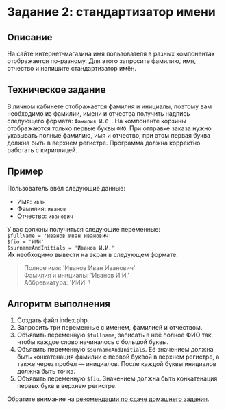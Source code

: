 # Задание 2: стандартизатор имени

## Описание
На сайте интернет-магазина имя пользователя в разных компонентах отображается по-разному.
Для этого запросите фамилию, имя, отчество и напишите стандартизатор имён.

## Техническое задание
В личном кабинете отображается фамилия и инициалы, поэтому вам необходимо из фамилии, имени и отчества получить надпись следующего формата: `Фамилия И.О.`.
На компоненте корзины отображаются только первые буквы `ФИО`.
При отправке заказа нужно указывать полные фамилию, имя и отчество, при этом первая буква должна быть в верхнем регистре.
Программа должна корректно работать с кириллицей.

## Пример
Пользователь ввёл следующие данные:
- Имя: `иван`
- Фамилия: `иванов`
- Отчество: `иванович`

У вас должны получиться следующие переменные: \
`$fullName = 'Иванов Иван Иванович'`\
`$fio = 'ИИИ'`\
`$surnameAndInitials = 'Иванов И.И.'`\
Их необходимо вывести на экран в следующем формате:
> Полное имя: 'Иванов Иван Иванович' \
> Фамилия и инициалы: 'Иванов И.И.' \
> Аббревиатура: 'ИИИ' \


## Алгоритм выполнения
1. Создать файл index.php.
1. Запросить три переменные с именем, фамилией и отчеством. 
1. Объявить переменную `$fullname`, записать в неё полное ФИО так, чтобы каждое слово начиналось с большой буквы. 
1. Объявить переменную `$surnameAndInitials`. Её значением должна быть конкатенация фамилии с первой буквой в верхнем регистре, а также через пробел — инициалов. После каждой буквы инициалов должна быть точка.
1. Объявить переменную `$fio`. Значением должна быть конкатенация первых букв в верхнем регистре.

Обратите внимание на [рекомендации по сдаче домашнего задания](../homework.md).
